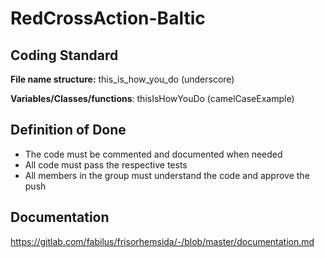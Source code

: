 # RedCrossAction-Baltic

## Coding Standard

**File name structure:** this_is_how_you_do (underscore)

**Variables/Classes/functions**: thisIsHowYouDo (camelCaseExample)


## Definition of Done

- The code must be commented and documented when needed
- All code must pass the respective tests
- All members in the group must understand the code and approve the push

## Documentation

https://gitlab.com/fabilus/frisorhemsida/-/blob/master/documentation.md
